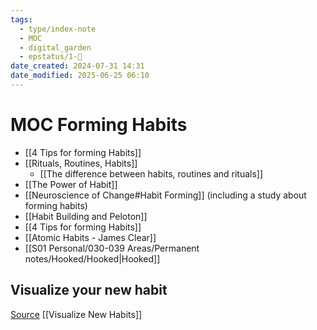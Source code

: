 ```yaml
---
tags:
  - type/index-note
  - MOC
  - digital_garden
  - epstatus/1-🌱
date_created: 2024-07-31 14:31
date_modified: 2025-06-25 06:10
---
```

# MOC Forming Habits

+ [[4 Tips for forming Habits]]
+ [[Rituals, Routines, Habits]]
	+ [[The difference between habits, routines and rituals]]
+ [[The Power of Habit]]
+ [[Neuroscience of Change#Habit Forming]] (including a study about forming habits)
+ [[Habit Building and Peloton]]
+ [[4 Tips for forming Habits]]
+ [[Atomic Habits - James Clear]]
+ [[S01 Personal/030-039 Areas/Permanent notes/Hooked/Hooked|Hooked]]

## Visualize your new habit

[Source](https://www.linkedin.com/posts/georgekaraan_how-to-stick-to-new-habits-activity-7224388935693590528-zi8q?utm_source=share&utm_medium=member_desktop)
[[Visualize New Habits]]